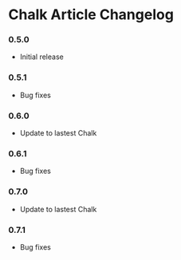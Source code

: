 # Chalk Article Changelog

### 0.5.0

* Initial release

### 0.5.1

* Bug fixes

### 0.6.0

* Update to lastest Chalk

### 0.6.1

* Bug fixes

### 0.7.0

* Update to lastest Chalk

### 0.7.1

* Bug fixes
